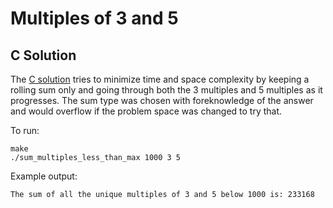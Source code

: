 # Multiples of 3 and 5

## C Solution

The [C solution](c/) tries to minimize time and space complexity by keeping a rolling sum only and going through both the 3 multiples and 5 multiples as it progresses.
The sum type was chosen with foreknowledge of the answer and would overflow if the problem space was changed to try that.

To run:

	make
	./sum_multiples_less_than_max 1000 3 5

Example output:

	The sum of all the unique multiples of 3 and 5 below 1000 is: 233168
